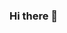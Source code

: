 ### Hi there 👋


<!--**ReiverRose/ReiverRose** is a ✨ _special_ ✨ repository because its `README.md` (this file) appears on your GitHub profile.

- I’m currently studing Computer Systems with Cyber Security 
- I'm currently a first year at NTU
- How to reach me: via linkedin @.....
- Pronouns: She/Her
-->
